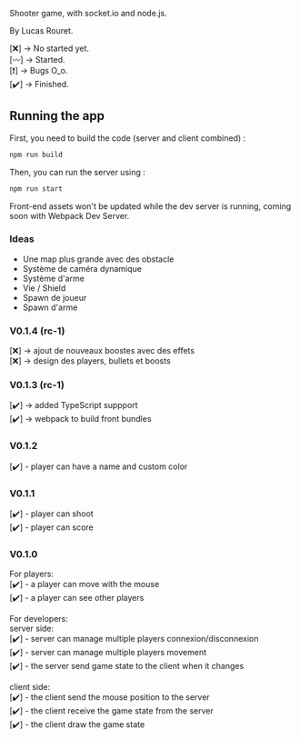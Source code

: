 Shooter game, with socket.io and node.js.

By Lucas Rouret.

[❌] -> No started yet.<br>
[〰️] -> Started.<br>
[❗] -> Bugs O_o.<br>
[✔️] -> Finished.<br>

## Running the app

First, you need to build the code (server and client combined) :

```bash
npm run build
```

Then, you can run the server using : 
```bash
npm run start
```

Front-end assets won't be updated while the dev server is running, coming soon with Webpack Dev Server.

### Ideas

- Une map plus grande avec des obstacle
- Système de caméra dynamique 
- Système d'arme
- Vie / Shield
- Spawn de joueur 
- Spawn d'arme


### V0.1.4 (rc-1)

[❌] -> ajout de nouveaux boostes avec des effets <br>
[❌] -> design des players, bullets et boosts <br>

### V0.1.3 (rc-1)

[✔️] -> added TypeScript suppport <br>
[✔️] -> webpack to build front bundles <br>

### V0.1.2

[✔️] - player can have a name and custom color<br>

### V0.1.1

[✔️] - player can shoot<br>
[✔️] - player can score<br>

### V0.1.0

For players:<br>
[✔️] - a player can move with the mouse<br>
[✔️] - a player can see other players<br>

For developers:<br>
server side:<br>
[✔️] - server can manage multiple players connexion/disconnexion <br>
[✔️] - server can manage multiple players movement<br>
[✔️] - the server send game state to the client when it changes <br>

client side:<br>
[✔️] - the client send the mouse position to the server<br>
[✔️] - the client receive the game state from the server<br>
[✔️] - the client draw the game state<br>
